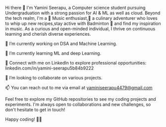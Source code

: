 Hi there 👋 I'm Yamini Seerapu, a Computer science student pursuing Undergraduation with a strong passion for AI & ML as well as cloud. Beyond the tech realm, I'm a 🎵 Music enthusiast,🍳 a culinary adventurer who loves to whip up new recipes,stay active with Badminton 🏸 and find my inspiration in music. As a curious and open-minded individual, I thrive on continuous learning and cherish diverse experiences.

🔭 I’m currently working on DSA and Machine Learning.

🌱 I’m currently learning ML and deep Learning.

💼 Connect with me on LinkedIn to explore professional opportunities: linkedin.com/in/yamini-seerapu5b84b9222

👯 I’m looking to collaborate on various projects.

📫 You can reach out to me via email at yaminiseerapu4479@gmail.com



Feel free to explore my GitHub repositories to see my coding projects and experiments. I'm always open to collaborations and new challenges, so don't hesitate to get in touch!

Happy coding! 👩‍💻
